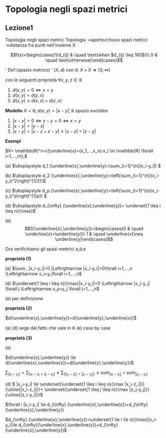 # Topologia negli spazi metrici

## Lezione1

Topologia negli spazi metrici
Topologia $\to$aperto/chiuso
spazi metrici $\to$distanza fra punti nell'insieme X


$$f(x)=\begin{cases}1/d_{ij} & \quad \text{when $d_{ij} \leq 160$}\\
0 & \quad \text{otherwise}\end{cases}$$

' Def:(spazio metrico) '
$(X,d)$ con d: $X\times X \Rightarrow [0,\infty ]$

con le seguenti proprietà
$\forall x,y,z \in \mathbb{R}$
1. $d(x,y)=0 \Leftrightarrow x=y$
2. $d(x,y)=d(y,x)$
3. $d(x,y) \le d(x,z)+d(z,x)$

**Modello** 
$X=\mathbb{R}; d(x,y)=|x-y|; \mathbb{R}$ spazio euclideo
1. $|x-y|=0 \Leftrightarrow x-y=0 \Leftrightarrow x=y$
2. $|x-y|=|y-x|$
3. $|x-y|=|x-z+z-y| \le|x-z|+|z-y|$

**Esempi**


$X= \mathbb{R}^n=\{\underline{x}=(x_1,...,x_n):x_i \in \mathbb{R} \forall i=1,...,n\};$

(a) $\displaystyle  d_1 (\underline{x},\underline{y}=\sum_{i=1}^{n}|x_i-y_i|) $

(b) $\displaystyle  d_2 (\underline{x},\underline{y}=\left(\sum_{i=1}^{n}(x_i-y_i)^2\right)^{1/2})$ 

(c) $\displaystyle  d_p (\underline{x},\underline{y}=\left(\sum_{i=1}^{n}(x_i-y_i)^p\right)^{1/p}) $

(d) $\displaystyle  d_{\infty} (\underline{x},\underline{y})= \underset{1 \leq i \leq n}{\max}$

(e) $$S(\underline{x},\underline{y})=\begin{cases}0 & \quad \underline{x}=\underline{y}\\
1 & \quad \underline{x}\neq \underline{y}\end{cases}$$

 Ora verifichiamo gli spazi mettrici a,d,e

 **proprietà (1)**

(a) $\sum_ |x_i-y_i|=0 |Leftrightarrow |x_i-y_i|=0\forall i=1,...,n \Leftrightarrrow x_i=y_iforall i=1,...,n$

(d) $\underset{1 \leq i \leq n}{\max}|x_i-y_i|=0 \Leftrightarrow  |x_j-y_j| \forall j \Leftrightarrow x_y=y_j \forall j=1,...,n$

(e)
per definizione

 **proprietà (2)**

 $d(\underline{x},\underline{y})=d(\underline{y},\underline{x})$

 (a) (d) sege dal fatto che vale  in $\mathbb{R}$
 (e) case by case

 **proprietà (3)**

 (a)

 $d(\underline{x},\underline{y}) \le d(\underline{x},\underline{z})+d(\underline{z},\underline{y})$

 $\sum_ |x_i-y_i|=\sum_ |x_i-z_i+z_i-y_i| \le \sum_ (|x_i-z_i|+|z_i-y_i|)\le sum_ |x_i-z_i|+sum_ |z_i-y_i|$

 (d) 
 $ |x_i-y_i| \le \underset{\underset{1 \leq i \leq n}{\max |x_i-z_i|}}{\uline{|x_i-z_i|}}+ \underset{\underset{1 \leq j \leq n}{\max |z_j-y_j|}}{\uline{|z_i-y_i|}}$

 $\forall i |x_i-y_i| \le d_{\infty} (\underline{x},\underline{z})+d_{\infty} (\underline{z},\underline{y})

$d_{\infty} (\underline{x},\underline{y})=\underset{1  \le i \le n}{\max}|x_i-y_i|\le d_{\infty}(\underline{x},\underline{z})+d_{\infty}(\underline{z},\underline{y})$